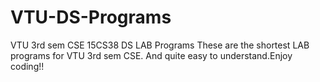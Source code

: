 # VTU-DS-Programs
VTU 3rd sem  CSE 15CS38 DS LAB Programs
These are the shortest LAB programs for VTU 3rd sem CSE.
And  quite easy to understand.Enjoy coding!!
